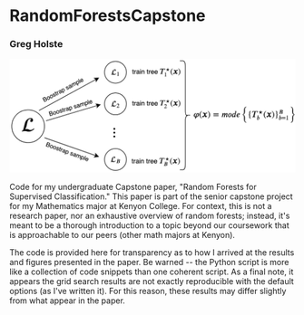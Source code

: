# RandomForestsCapstone
### Greg Holste

<img src="rf.png" width=850>

Code for my undergraduate Capstone paper, "Random Forests for Supervised Classification." This paper is part of the senior capstone project for my Mathematics major at Kenyon College. For context, this is not a research paper, nor an exhaustive overview of random forests; instead, it's meant to be a thorough introduction to a topic beyond our coursework that is approachable to our peers (other math majors at Kenyon).

The code is provided here for transparency as to how I arrived at the results and figures presented in the paper. Be warned -- the Python script is more like a collection of code snippets than one coherent script. As a final note, it appears the grid search results are not exactly reproducible with the default options (as I've written it). For this reason, these results may differ slightly from what appear in the paper.
